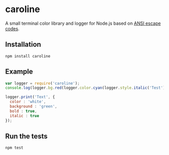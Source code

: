 caroline
========

A small terminal color library and logger for Node.js based on [ANSI escape codes](http://en.wikipedia.org/wiki/ANSI_escape_code#Colors).

Installation
------------

    npm install caroline
    
Example
-------
```js
var logger = require('caroline');
console.log(logger.bg.red(logger.color.cyan(logger.style.italic('Test'))));

logger.print('Text', {
  color : 'white',
  background : 'green',
  bold : true,
  italic : true
});
```

Run the tests
-------------

    npm test
